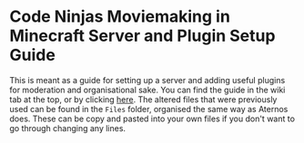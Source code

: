 # Code Ninjas Moviemaking in Minecraft Server and Plugin Setup Guide
This is meant as a guide for setting up a server and adding useful plugins for moderation and organisational sake. 
You can find the guide in the wiki tab at the top, or by clicking [here](https://github.com/ozhoum/mc-moviemaking/wiki).
The altered files that were previously used can be found in the `Files` folder, organised the same way as Aternos does. These can be copy and pasted into your own files if you don't want to go through changing any lines.
